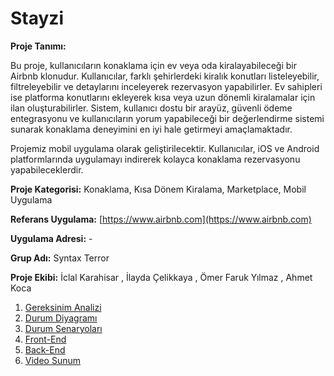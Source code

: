 # Stayzi 

**Proje Tanımı:** 

Bu proje, kullanıcıların konaklama için ev veya oda kiralayabileceği bir Airbnb klonudur. Kullanıcılar, farklı şehirlerdeki kiralık konutları listeleyebilir, filtreleyebilir ve detaylarını inceleyerek rezervasyon yapabilirler. Ev sahipleri ise platforma konutlarını ekleyerek kısa veya uzun dönemli kiralamalar için ilan oluşturabilirler. Sistem, kullanıcı dostu bir arayüz, güvenli ödeme entegrasyonu ve kullanıcıların yorum yapabileceği bir değerlendirme sistemi sunarak konaklama deneyimini en iyi hale getirmeyi amaçlamaktadır.

Projemiz mobil uygulama olarak geliştirilecektir. Kullanıcılar, iOS ve Android platformlarında uygulamayı indirerek kolayca konaklama rezervasyonu yapabileceklerdir.

**Proje Kategorisi:**  Konaklama, Kısa Dönem Kiralama, Marketplace, Mobil Uygulama

**Referans Uygulama:** [https://www.airbnb.com](https://www.airbnb.com)

**Uygulama Adresi:** -

**Grup Adı:** Syntax Terror

**Proje Ekibi:** İclal Karahisar , İlayda Çelikkaya , Ömer Faruk Yılmaz , Ahmet Koca

1. [Gereksinim Analizi](Gereksinim-Analizi.md)
2. [Durum Diyagramı](Durum-Diyagramı.md)
3. [Durum Senaryoları](Durum-Senaryoları.md)
4. [Front-End](Front-End.md)
5. [Back-End](Back-End.md)
6. [Video Sunum](Sunum.md)

